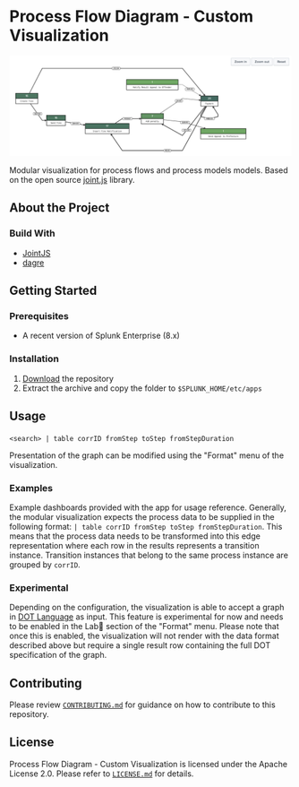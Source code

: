 # Process Flow Diagram - Custom Visualization

![Example](./assets/example.png)

Modular visualization for process flows and process models models. 
Based on the open source [joint.js](https://jointjs.com) library.

## About the Project


### Build With

* [JointJS](jointjs.com)
* [dagre](https://github.com/dagrejs/dagre)

## Getting Started

### Prerequisites
* A recent version of Splunk Enterprise (8.x)

### Installation

1. [Download](https://github.com/splunk/process_flow_diagram_app/archive/master.zip) the repository
2. Extract the archive and copy the folder to `$SPLUNK_HOME/etc/apps`

## Usage

`<search> | table corrID fromStep toStep fromStepDuration`

Presentation of the graph can be modified using the "Format" menu of the visualization.

### Examples

Example dashboards provided with the app for usage reference. Generally, the modular visualization expects the process data to be supplied in the following format: `| table corrID fromStep toStep fromStepDuration`. This means that the process data needs to be transformed into this edge representation where each row in the results represents a transition instance. Transition instances that belong to the same process instance are grouped by `corrID`.

### Experimental

Depending on the configuration, the visualization is able to accept a graph in [DOT Language](https://en.wikipedia.org/wiki/DOT_(graph_description_language)) as input. This feature is experimental for now and needs to be enabled in the Lab🔬 section of the "Format" menu. Please note that once this is enabled, the visualization will not render with the data format described above but require a single result row containing the full DOT specification of the graph.


## Contributing

Please review [`CONTRIBUTING.md`](CONTRIBUTING.md) for guidance on how to contribute to this repository.

## License
Process Flow Diagram - Custom Visualization is licensed under the Apache License 2.0. Please refer to [`LICENSE.md`](./LICENSE.md) for details.